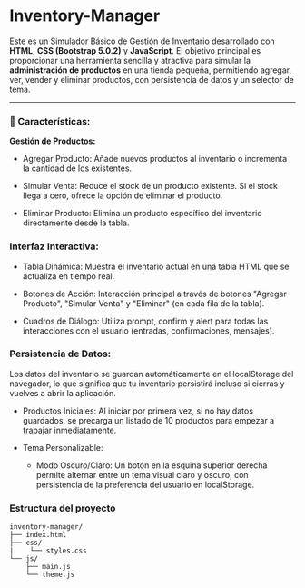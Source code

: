 # Inventory-Manager

Este es un Simulador Básico de Gestión de Inventario desarrollado con **HTML**, **CSS (Bootstrap 5.0.2)** y **JavaScript**. El objetivo principal es proporcionar una herramienta sencilla y atractiva para simular la **administración de productos** en una tienda pequeña, permitiendo agregar, ver, vender y eliminar productos, con persistencia de datos y un selector de tema.

---

### 🚀 Características:

**Gestión de Productos:**
- Agregar Producto: Añade nuevos productos al inventario o incrementa la cantidad de los existentes.

- Simular Venta: Reduce el stock de un producto existente. Si el stock llega a cero, ofrece la opción de eliminar el producto.

- Eliminar Producto: Elimina un producto específico del inventario directamente desde la tabla.

### Interfaz Interactiva:
- Tabla Dinámica: Muestra el inventario actual en una tabla HTML que se actualiza en tiempo real.

- Botones de Acción: Interacción principal a través de botones "Agregar Producto", "Simular Venta" y "Eliminar" (en cada fila de la tabla).

- Cuadros de Diálogo: Utiliza prompt, confirm y alert para todas las interacciones con el usuario (entradas, confirmaciones, mensajes).

### Persistencia de Datos:
Los datos del inventario se guardan automáticamente en el localStorage del navegador, lo que significa que tu inventario persistirá incluso si cierras y vuelves a abrir la aplicación.

- Productos Iniciales:
Al iniciar por primera vez, si no hay datos guardados, se precarga un listado de 10 productos para empezar a trabajar inmediatamente.

- Tema Personalizable:
    - Modo Oscuro/Claro: Un botón en la esquina superior derecha permite alternar entre un tema visual claro y oscuro, con persistencia de la preferencia del usuario en localStorage.

### Estructura del proyecto

```
inventory-manager/
├── index.html
├── css/
|    └── styles.css
└── js/
    ├── main.js
    └── theme.js
```